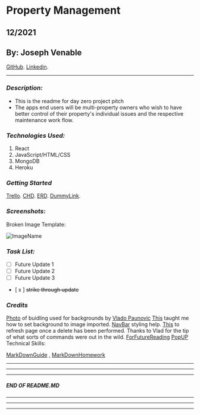 # Property Management
## 12/2021
## By: Joseph Venable
[GitHub](https://github.com/JJVenable).
[Linkedin](https://www.linkedin.com/jjvenable).
***

### ***Description:***
* This is the readme for day zero project pitch
* The apps end users will be multi-property owners who wish to have better control of their property's individual issues and the respective maintenance work flow.
  
### ***Technologies Used:***
1. React
2. JavaScript/HTML/CSS
3. MongoDB
4. Heroku

### ***Getting Started***
 [Trello](https://trello.com/b/lFcgcHuc/jv-property-project).
 [CHD](https://lucid.app/lucidchart/7df9f11c-1acf-4a7d-bd89-1ac50f62da0b/edit?beaconFlowId=1C9D00E3480CD321&invitationId=inv_93af8c55-bad3-4b8a-b915-89db6859f8f5&page=0_0#).
 [ERD](https://lucid.app/lucidchart/e1dcf8da-017e-4cf0-a0bc-bdd722821ada/edit?beaconFlowId=4A3D7667F4B60A19&invitationId=inv_3d803fb4-5a61-4ac4-94c9-c9b05dd29076&page=0_0#).
 [DummyLink](https://www.IllDeployThisLater).

### ***Screenshots:***
Broken Image Template:

![ImageName](http://www.website.com)



### ***Task List:***
- [ ] Future Update 1
- [ ] Future Update 2
- [ ] Future Update 3
   
- [ x ] ~~strike through update~~
 

### ***Credits***
[Photo](https://unsplash.com/photos/VNTBsqERYWA) of buidling used for backgrounds by [Vlado Paunovic](https://unsplash.com/@vlado)
[This](https://www.freecodecamp.org/news/react-background-image-tutorial-how-to-set-backgroundimage-with-inline-css-style/) taught me how to set background to image imported.
[NavBar](https://www.w3schools.com/howto/howto_css_topnav_equal_width.asp) styling help.
[This](https://developer.mozilla.org/en-US/docs/Web/API/Location/reload) to refresh page once a delete has been performed. Thanks to Vlad for the tip of what sorts of commands were out in the wild.
[ForFutureReading](https://www.w3schools.com/react/react_usecontext.asp)
[PopUP](https://www.npmjs.com/package/reactjs-popup)
Technical Skills:

[MarkDownGuide](https://ia.net/writer/support/general/markdown-guide)
,
[MarkDownHomework](https://github.com/JJVenable/u1_hw_markdown)


---
---
---
#####  END OF README.MD
---
---
---
